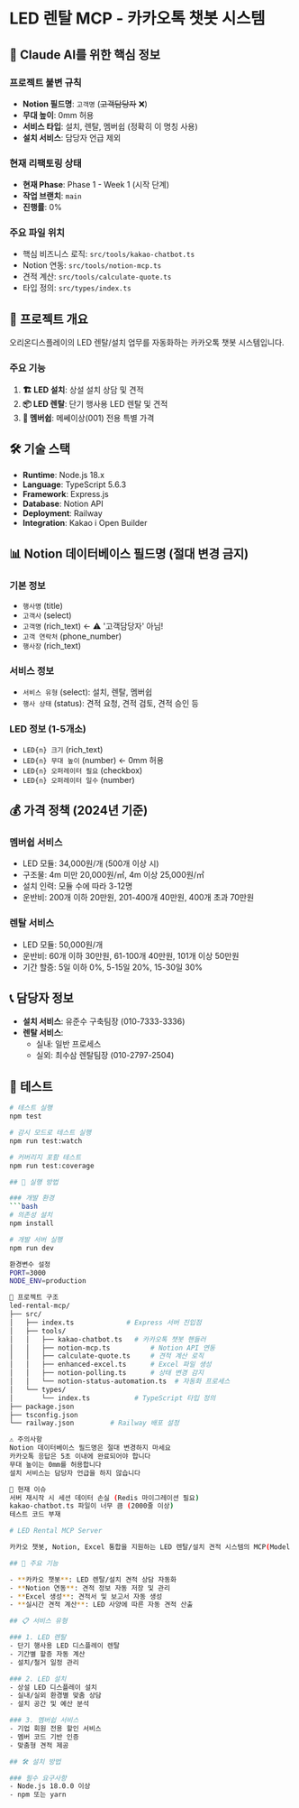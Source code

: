 # LED 렌탈 MCP - 카카오톡 챗봇 시스템

## 🚨 Claude AI를 위한 핵심 정보

### 프로젝트 불변 규칙
- **Notion 필드명**: `고객명` (~~고객담당자~~ ❌)
- **무대 높이**: 0mm 허용
- **서비스 타입**: 설치, 렌탈, 멤버쉽 (정확히 이 명칭 사용)
- **설치 서비스**: 담당자 언급 제외

### 현재 리팩토링 상태
- **현재 Phase**: Phase 1 - Week 1 (시작 단계)
- **작업 브랜치**: `main`
- **진행률**: 0%

### 주요 파일 위치
- 핵심 비즈니스 로직: `src/tools/kakao-chatbot.ts`
- Notion 연동: `src/tools/notion-mcp.ts`
- 견적 계산: `src/tools/calculate-quote.ts`
- 타입 정의: `src/types/index.ts`

## 🎯 프로젝트 개요

오리온디스플레이의 LED 렌탈/설치 업무를 자동화하는 카카오톡 챗봇 시스템입니다.

### 주요 기능
1. **🏗️ LED 설치**: 상설 설치 상담 및 견적
2. **📦 LED 렌탈**: 단기 행사용 LED 렌탈 및 견적  
3. **👥 멤버쉽**: 메쎄이상(001) 전용 특별 가격

## 🛠️ 기술 스택
- **Runtime**: Node.js 18.x
- **Language**: TypeScript 5.6.3
- **Framework**: Express.js
- **Database**: Notion API
- **Deployment**: Railway
- **Integration**: Kakao i Open Builder

## 📊 Notion 데이터베이스 필드명 (절대 변경 금지)

### 기본 정보
- `행사명` (title)
- `고객사` (select)
- `고객명` (rich_text) ← ⚠️ '고객담당자' 아님!
- `고객 연락처` (phone_number)
- `행사장` (rich_text)

### 서비스 정보
- `서비스 유형` (select): 설치, 렌탈, 멤버쉽
- `행사 상태` (status): 견적 요청, 견적 검토, 견적 승인 등

### LED 정보 (1-5개소)
- `LED{n} 크기` (rich_text)
- `LED{n} 무대 높이` (number) ← 0mm 허용
- `LED{n} 오퍼레이터 필요` (checkbox)
- `LED{n} 오퍼레이터 일수` (number)

## 💰 가격 정책 (2024년 기준)

### 멤버쉽 서비스
- LED 모듈: 34,000원/개 (500개 이상 시)
- 구조물: 4m 미만 20,000원/㎡, 4m 이상 25,000원/㎡
- 설치 인력: 모듈 수에 따라 3-12명
- 운반비: 200개 이하 20만원, 201-400개 40만원, 400개 초과 70만원

### 렌탈 서비스  
- LED 모듈: 50,000원/개
- 운반비: 60개 이하 30만원, 61-100개 40만원, 101개 이상 50만원
- 기간 할증: 5일 이하 0%, 5-15일 20%, 15-30일 30%

## 📞 담당자 정보
- **설치 서비스**: 유준수 구축팀장 (010-7333-3336)
- **렌탈 서비스**: 
  - 실내: 일반 프로세스
  - 실외: 최수삼 렌탈팀장 (010-2797-2504)

## 🧪 테스트

```bash
# 테스트 실행
npm test

# 감시 모드로 테스트 실행
npm run test:watch

# 커버리지 포함 테스트
npm run test:coverage

## 🚀 실행 방법

### 개발 환경
```bash
# 의존성 설치
npm install

# 개발 서버 실행
npm run dev

환경변수 설정
PORT=3000
NODE_ENV=production

📁 프로젝트 구조
led-rental-mcp/
├── src/
│   ├── index.ts             # Express 서버 진입점
│   ├── tools/
│   │   ├── kakao-chatbot.ts   # 카카오톡 챗봇 핸들러
│   │   ├── notion-mcp.ts          # Notion API 연동
│   │   ├── calculate-quote.ts     # 견적 계산 로직
│   │   ├── enhanced-excel.ts      # Excel 파일 생성
│   │   ├── notion-polling.ts      # 상태 변경 감지
│   │   └── notion-status-automation.ts  # 자동화 프로세스
│   └── types/
│       └── index.ts           # TypeScript 타입 정의
├── package.json
├── tsconfig.json
└── railway.json         # Railway 배포 설정

⚠️ 주의사항
Notion 데이터베이스 필드명은 절대 변경하지 마세요
카카오톡 응답은 5초 이내에 완료되어야 합니다
무대 높이는 0mm를 허용합니다
설치 서비스는 담당자 언급을 하지 않습니다

🔄 현재 이슈
서버 재시작 시 세션 데이터 손실 (Redis 마이그레이션 필요)
kakao-chatbot.ts 파일이 너무 큼 (2000줄 이상)
테스트 코드 부재

# LED Rental MCP Server

카카오 챗봇, Notion, Excel 통합을 지원하는 LED 렌탈/설치 견적 시스템의 MCP(Model Context Protocol) 서버입니다.

## 🚀 주요 기능

- **카카오 챗봇**: LED 렌탈/설치 견적 상담 자동화
- **Notion 연동**: 견적 정보 자동 저장 및 관리
- **Excel 생성**: 견적서 및 보고서 자동 생성
- **실시간 견적 계산**: LED 사양에 따른 자동 견적 산출

## 📋 서비스 유형

### 1. LED 렌탈
- 단기 행사용 LED 디스플레이 렌탈
- 기간별 할증 자동 계산
- 설치/철거 일정 관리

### 2. LED 설치
- 상설 LED 디스플레이 설치
- 실내/실외 환경별 맞춤 상담
- 설치 공간 및 예산 분석

### 3. 멤버쉽 서비스
- 기업 회원 전용 할인 서비스
- 멤버 코드 기반 인증
- 맞춤형 견적 제공

## 🛠️ 설치 방법

### 필수 요구사항
- Node.js 18.0.0 이상
- npm 또는 yarn